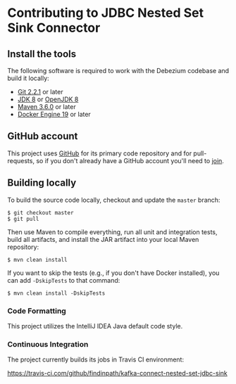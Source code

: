Contributing to JDBC Nested Set Sink Connector
==============================================


## Install the tools

The following software is required to work with the Debezium codebase and build it locally:

* [Git 2.2.1](https://git-scm.com) or later
* [JDK 8](http://www.oracle.com/technetwork/java/javase/downloads/jdk8-downloads-2133151.html) or [OpenJDK 8](http://openjdk.java.net/projects/jdk8/)
* [Maven 3.6.0](https://maven.apache.org/index.html) or later
* [Docker Engine 19](http://docs.docker.com/engine/installation/) or later



## GitHub account

This project uses [GitHub](GitHub.com) for its primary code repository and for pull-requests, so if you don't already have a GitHub account you'll need to [join](https://github.com/join).


## Building locally


To build the source code locally, checkout and update the `master` branch:


    $ git checkout master
    $ git pull
    
    
Then use Maven to compile everything, run all unit and integration tests, build all artifacts, and install the JAR artifact into your local Maven repository:

    $ mvn clean install
    
If you want to skip the tests (e.g., if you don't have Docker installed), you can add `-DskipTests` to that command:

    $ mvn clean install -DskipTests

### Code Formatting

This project utilizes the IntelliJ IDEA Java default code style.


### Continuous Integration

The project currently builds its jobs in Travis CI environment:

https://travis-ci.com/github/findinpath/kafka-connect-nested-set-jdbc-sink